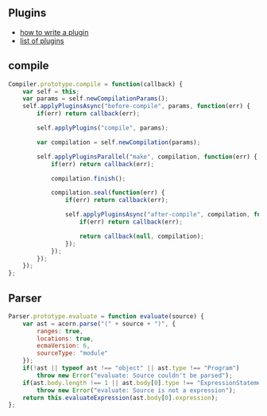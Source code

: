 Plugins
---
- [how to write a plugin](https://github.com/webpack/docs/wiki/how-to-write-a-plugin)
- [list of plugins](https://github.com/webpack/docs/wiki/list-of-plugins)

compile
---
```js
Compiler.prototype.compile = function(callback) {
	var self = this;
	var params = self.newCompilationParams();
	self.applyPluginsAsync("before-compile", params, function(err) {
		if(err) return callback(err);

		self.applyPlugins("compile", params);

		var compilation = self.newCompilation(params);

		self.applyPluginsParallel("make", compilation, function(err) {
			if(err) return callback(err);

			compilation.finish();

			compilation.seal(function(err) {
				if(err) return callback(err);

				self.applyPluginsAsync("after-compile", compilation, function(err) {
					if(err) return callback(err);

					return callback(null, compilation);
				});
			});
		});
	});
};
```
Parser
---
```js
Parser.prototype.evaluate = function evaluate(source) {
	var ast = acorn.parse("(" + source + ")", {
		ranges: true,
		locations: true,
		ecmaVersion: 6,
		sourceType: "module"
	});
	if(!ast || typeof ast !== "object" || ast.type !== "Program")
		throw new Error("evaluate: Source couldn't be parsed");
	if(ast.body.length !== 1 || ast.body[0].type !== "ExpressionStatement")
		throw new Error("evaluate: Source is not a expression");
	return this.evaluateExpression(ast.body[0].expression);
};
```
